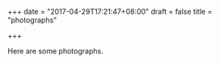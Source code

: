 +++
date = "2017-04-29T17:21:47+08:00"
draft = false
title = "photographs"

+++

Here are some photographs.